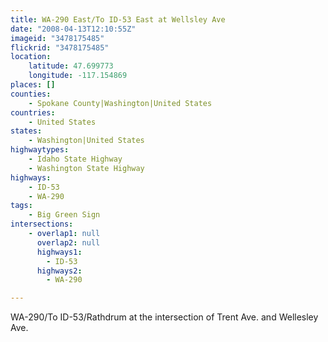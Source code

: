 ```yaml
---
title: WA-290 East/To ID-53 East at Wellsley Ave
date: "2008-04-13T12:10:55Z"
imageid: "3478175485"
flickrid: "3478175485"
location:
    latitude: 47.699773
    longitude: -117.154869
places: []
counties:
    - Spokane County|Washington|United States
countries:
    - United States
states:
    - Washington|United States
highwaytypes:
    - Idaho State Highway
    - Washington State Highway
highways:
    - ID-53
    - WA-290
tags:
    - Big Green Sign
intersections:
    - overlap1: null
      overlap2: null
      highways1:
        - ID-53
      highways2:
        - WA-290

---
```

WA-290/To ID-53/Rathdrum at the intersection of Trent Ave. and Wellesley Ave. 